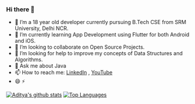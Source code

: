 ### Hi there 👋

- 🔭 I’m a 18 year old developer currently pursuing B.Tech CSE from SRM University, Delhi NCR.
- 🌱 I’m currently learning App Development using Flutter for both Android and iOS.
- 👯 I’m looking to collaborate on Open Source Projects.
- 🤔 I’m looking for help to improve my concepts of Data Structures and Algorithms.
- 💬 Ask me about Java
- 📫 How to reach me: [LinkedIn](https://www.linkedin.com/in/adityathakurxd/) , [YouTube](https://www.youtube.com/zresthin)
- 😄 ⚡ 

[![Aditya's github stats](https://github-readme-stats.vercel.app/api?username=adityathakurxd&theme=dark)](https://github.com/adityathakurxd) 
[![Top Languages](https://github-readme-stats.vercel.app/api/top-langs/?username=adityathakurxd&layout=compact)](https://github.com/adityathakurxd)
